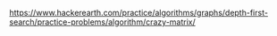 https://www.hackerearth.com/practice/algorithms/graphs/depth-first-search/practice-problems/algorithm/crazy-matrix/
